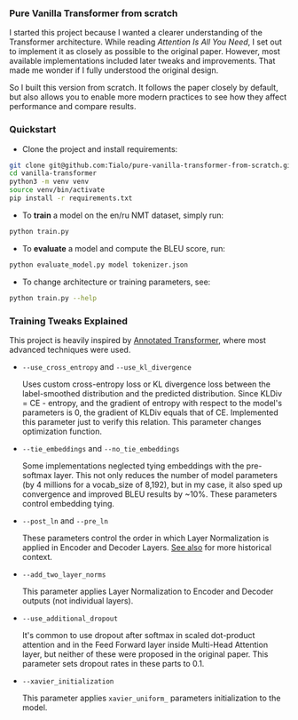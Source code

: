 ### Pure Vanilla Transformer from scratch

I started this project because I wanted a clearer understanding of the Transformer architecture. While reading *Attention Is All You Need*, I set out to implement it as closely as possible to the original paper. However, most available implementations included later tweaks and improvements. That made me wonder if I fully understood the original design.

So I built this version from scratch. It follows the paper closely by default, but also allows you to enable more modern practices to see how they affect performance and compare results.

### Quickstart

* Clone the project and install requirements:
```bash
git clone git@github.com:Tialo/pure-vanilla-transformer-from-scratch.git
cd vanilla-transformer
python3 -m venv venv
source venv/bin/activate
pip install -r requirements.txt
```
* To **train** a model on the en/ru NMT dataset, simply run:
```bash
python train.py
```
* To **evaluate** a model and compute the BLEU score, run:
```bash
python evaluate_model.py model tokenizer.json
```
* To change architecture or training parameters, see:
```bash
python train.py --help
```

### Training Tweaks Explained

This project is heavily inspired by [Annotated Transformer](https://github.com/harvardnlp/annotated-transformer/), where most advanced techniques were used.

* `--use_cross_entropy` and `--use_kl_divergence`

    Uses custom cross-entropy loss or KL divergence loss between the label-smoothed distribution and the predicted distribution. Since KLDiv = CE - entropy, and the gradient of entropy with respect to the model's parameters is 0, the gradient of KLDiv equals that of CE. Implemented this parameter just to verify this relation. This parameter changes optimization function.

* `--tie_embeddings` and `--no_tie_embeddings`

    Some implementations neglected tying embeddings with the pre-softmax layer. This not only reduces the number of model parameters (by 4 millions for a vocab_size of 8,192), but in my case, it also sped up convergence and improved BLEU results by ~10%. These parameters control embedding tying.

* `--post_ln` and `--pre_ln`

    These parameters control the order in which Layer Normalization is applied in Encoder and Decoder Layers. [See also](https://github.com/harvardnlp/annotated-transformer/issues/92#issuecomment-1132966376) for more historical context.

* `--add_two_layer_norms`

    This parameter applies Layer Normalization to Encoder and Decoder outputs (not individual layers). 

* `--use_additional_dropout`

    It's common to use dropout after softmax in scaled dot-product attention and in the Feed Forward layer inside Multi-Head Attention layer, but neither of these were proposed in the original paper. This parameter sets dropout rates in these parts to 0.1.

* `--xavier_initialization`

    This parameter applies `xavier_uniform_` parameters initialization to the model.
